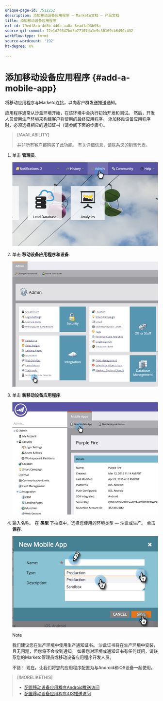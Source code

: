 ```yaml
---
unique-page-id: 7512252
description: 添加移动设备应用程序 — Marketo文档 — 产品文档
title: 添加移动设备应用程序
exl-id: 79edf8cb-4d8b-440a-aa8a-6ead1a93b95a
source-git-commit: 72e1d29347bd5b77107da1e9c30169cb6490c432
workflow-type: tm+mt
source-wordcount: '192'
ht-degree: 0%

---
```


# 添加移动设备应用程序 {#add-a-mobile-app}

将移动应用程序与Marketo连接，以向客户群发送推送通知。

应用程序通常从沙盒环境开始，在该环境中会执行初始开发和测试。 然后，开发人员使用生产环境来构建客户将使用的最终应用程序。 添加移动设备应用程序时，必须选择相应的通知证书（请参阅下面的步骤4）。

>[!AVAILABILITY]
>
>
>并非所有客户都购买了此功能。 有关详细信息，请联系您的销售代表。

1. 单击 **管理员**.

   ![](assets/image2015-4-22-16-3a12-3a32.png)

1. 单击 **移动设备应用程序和设备**.

   ![](assets/image2016-1-12-15-3a42-3a30.png)

1. 单击 **新移动设备应用程序**.

   ![](assets/image2015-4-22-16-3a17-3a15.png)

1. 输入名称。 在 **类型** 下拉框中，选择您使用的环境类型 — 沙盒或生产。 单击 **保存**.

   ![](assets/image2015-11-18-15-3a52-3a15.png)

   >[!NOTE]
   >
   >我们建议您在生产环境中使用生产通知证书。 沙盒证书将在生产环境中安装，且无问题，但您将不会收到通知。 如果您对环境或通知证书有任何疑问，请联系您的Marketo管理员或移动设备应用程序开发人员。

   不错！ 现在，让我们将您的应用程序配置为与Android和iOS设备一起使用。

>[!MORELIKETHIS]
>
>* [配置移动设备应用程序Android推送访问](/help/marketo/product-docs/mobile-marketing/admin/configure-mobile-app-android-push-access.md)
>* [配置移动设备应用程序iOS推送访问](/help/marketo/product-docs/mobile-marketing/admin/configure-mobile-app-ios-push-access.md)

